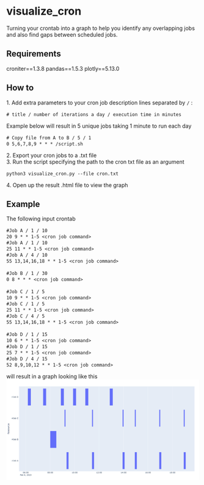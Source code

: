 # visualize_cron

Turning your crontab into a graph to help you identify any overlapping jobs and also find gaps between scheduled jobs.

## Requirements
croniter==1.3.8
pandas==1.5.3
plotly==5.13.0

## How to
1\. Add extra parameters to your cron job description lines separated by `/` :  
```
# title / number of iterations a day / execution time in minutes
```
Example below will result in 5 unique jobs taking 1 minute to run each day
```
# Copy file from A to B / 5 / 1
0 5,6,7,8,9 * * * /script.sh
```
2\. Export your cron jobs to a .txt file  
3\. Run the script specifying the path to the cron txt file as an argument
```
python3 visualize_cron.py --file cron.txt
```
4\. Open up the result .html file to view the graph

## Example
The following input crontab
```
#Job A / 1 / 10
20 9 * * 1-5 <cron job command>
#Job A / 1 / 10
25 11 * * 1-5 <cron job command>
#Job A / 4 / 10
55 13,14,16,18 * * 1-5 <cron job command>

#Job B / 1 / 30
0 8 * * * <cron job command>

#Job C / 1 / 5
10 9 * * 1-5 <cron job command>
#Job C / 1 / 5
25 11 * * 1-5 <cron job command>
#Job C / 4 / 5
55 13,14,16,18 * * 1-5 <cron job command>

#Job D / 1 / 15
10 6 * * 1-5 <cron job command>
#Job D / 1 / 15
25 7 * * 1-5 <cron job command>
#Job D / 4 / 15
52 8,9,10,12 * * 1-5 <cron job command>
```

will result in a graph looking like this  
![alt text](https://github.com/DTLP/visualize_cron/blob/main/example.png?raw=true)
